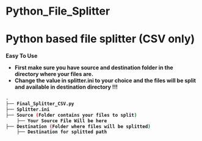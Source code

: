 # Python_File_Splitter
<h1>Python based file splitter (CSV only)</h1>

<b>Easy To Use<b>
  
  <ul>
    <li>First make sure you have source and destination folder in the directory where your files are.</li>
    <li>Change the value in splitter.ini to your choice and the files will be split and available in destination directory !!!</li>
  </ul>



```bash
.
├── Final_Splitter_CSV.py
├── Splitter.ini
├── Source (Folder contains your files to split)
    ├── Your Source File Will be here
├── Destination (Folder where files will be splitted)
    ├── Destination for splitted path
```
  
